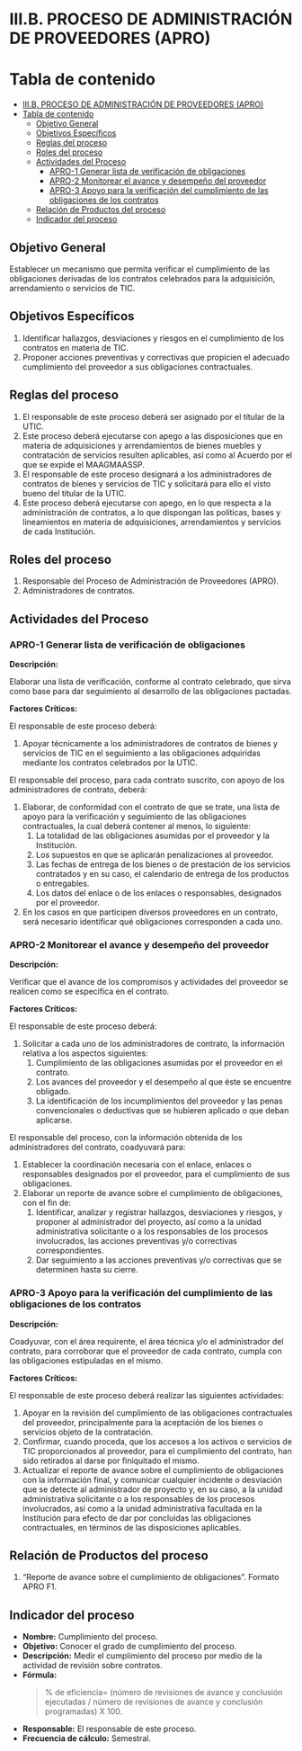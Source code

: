 # III.B. PROCESO DE ADMINISTRACIÓN DE PROVEEDORES (APRO)

# Tabla de contenido

- [III.B. PROCESO DE ADMINISTRACIÓN DE PROVEEDORES (APRO)](#iiib-proceso-de-administración-de-proveedores-apro)
- [Tabla de contenido](#tabla-de-contenido)
  - [Objetivo General](#objetivo-general)
  - [Objetivos Específicos](#objetivos-específicos)
  - [Reglas del proceso](#reglas-del-proceso)
  - [Roles del proceso](#roles-del-proceso)
  - [Actividades del Proceso](#actividades-del-proceso)
    - [APRO-1 Generar lista de verificación de obligaciones](#apro-1-generar-lista-de-verificación-de-obligaciones)
    - [APRO-2 Monitorear el avance y desempeño del proveedor](#apro-2-monitorear-el-avance-y-desempeño-del-proveedor)
    - [APRO-3 Apoyo para la verificación del cumplimiento de las obligaciones de los contratos](#apro-3-apoyo-para-la-verificación-del-cumplimiento-de-las-obligaciones-de-los-contratos)
  - [Relación de Productos del proceso](#relación-de-productos-del-proceso)
  - [Indicador del proceso](#indicador-del-proceso)

## Objetivo General

Establecer un mecanismo que permita verificar el cumplimiento de las obligaciones derivadas de los contratos celebrados para la adquisición, arrendamiento o servicios de TIC.

## Objetivos Específicos

1. Identificar hallazgos, desviaciones y riesgos en el cumplimiento de los contratos en materia de TIC.
2. Proponer acciones preventivas y correctivas que propicien el adecuado cumplimiento del proveedor a sus obligaciones contractuales.

## Reglas del proceso

1. El responsable de este proceso deberá ser asignado por el titular de la UTIC.
2. Este proceso deberá ejecutarse con apego a las disposiciones que en materia de adquisiciones y arrendamientos de bienes muebles y contratación de servicios resulten aplicables, así como al Acuerdo por el que se expide el MAAGMAASSP.
3. El responsable de este proceso designará a los administradores de contratos de bienes y servicios de TIC y solicitará para ello el visto bueno del titular de la UTIC.
4. Este proceso deberá ejecutarse con apego, en lo que respecta a la administración de contratos, a lo que dispongan las políticas, bases y lineamientos en materia de adquisiciones, arrendamientos y servicios de cada Institución.

## Roles del proceso

1. Responsable del Proceso de Administración de Proveedores (APRO).
2. Administradores de contratos.

## Actividades del Proceso

### APRO-1 Generar lista de verificación de obligaciones

**Descripción:**

Elaborar una lista de verificación, conforme al contrato celebrado, que sirva como base para dar seguimiento al desarrollo de las obligaciones pactadas.

**Factores Críticos:**

El responsable de este proceso deberá:

1. Apoyar técnicamente a los administradores de contratos de bienes y servicios de TIC en el seguimiento a las obligaciones adquiridas mediante los contratos celebrados por la UTIC.

El responsable del proceso, para cada contrato suscrito, con apoyo de los administradores de contrato, deberá:

1. Elaborar, de conformidad con el contrato de que se trate, una lista de apoyo para la verificación y seguimiento de las obligaciones contractuales, la cual deberá contener al menos, lo siguiente:
    1. La totalidad de las obligaciones asumidas por el proveedor y la Institución.
    2. Los supuestos en que se aplicarán penalizaciones al proveedor.
    3. Las fechas de entrega de los bienes o de prestación de los servicios contratados y en su caso, el calendario de entrega de los productos o entregables.
    4. Los datos del enlace o de los enlaces o responsables, designados por el proveedor.
2. En los casos en que participen diversos proveedores en un contrato, será necesario identificar qué obligaciones corresponden a cada uno.

### APRO-2 Monitorear el avance y desempeño del proveedor

**Descripción:**

Verificar que el avance de los compromisos y actividades del proveedor se realicen como se especifica en el contrato. 

**Factores Críticos:**

El responsable de este proceso deberá:

1. Solicitar a cada uno de los administradores de contrato, la información relativa a los aspectos siguientes:
    1. Cumplimiento de las obligaciones asumidas por el proveedor en el contrato.
    2. Los avances del proveedor y el desempeño al que éste se encuentre obligado.
    3. La identificación de los incumplimientos del proveedor y las penas convencionales o deductivas que se hubieren aplicado o que deban aplicarse.

El responsable del proceso, con la información obtenida de los administradores del contrato, coadyuvará para:

1. Establecer la coordinación necesaria con el enlace, enlaces o responsables designados por el proveedor, para el cumplimiento de sus obligaciones.
2. Elaborar un reporte de avance sobre el cumplimiento de obligaciones, con el fin de:
    1. Identificar, analizar y registrar hallazgos, desviaciones y riesgos, y proponer al administrador del proyecto, así como a la unidad administrativa solicitante o a los responsables de los procesos involucrados, las acciones preventivas y/o correctivas correspondientes.
    2. Dar seguimiento a las acciones preventivas y/o correctivas que se determinen hasta su cierre.

### APRO-3 Apoyo para la verificación del cumplimiento de las obligaciones de los contratos

**Descripción:**

Coadyuvar, con el área requirente, el área técnica y/o el administrador del contrato, para corroborar que el proveedor de cada contrato, cumpla con las obligaciones estipuladas en el mismo.

**Factores Críticos:**

El responsable de este proceso deberá realizar las siguientes actividades:

1. Apoyar en la revisión del cumplimiento de las obligaciones contractuales del proveedor, principalmente para la aceptación de los bienes o servicios objeto de la contratación.
2. Confirmar, cuando proceda, que los accesos a los activos o servicios de TIC proporcionados al proveedor, para el cumplimiento del contrato, han sido retirados al darse por finiquitado el mismo.
3. Actualizar el reporte de avance sobre el cumplimiento de obligaciones con la información final, y comunicar cualquier incidente o desviación que se detecte al administrador de proyecto y, en su caso, a la unidad administrativa solicitante o a los responsables de los procesos involucrados, así como a la unidad administrativa facultada en la Institución para efecto de dar por concluidas las obligaciones contractuales, en términos de las disposiciones aplicables.

## Relación de Productos del proceso

1. “Reporte de avance sobre el cumplimiento de obligaciones”. Formato APRO F1.

## Indicador del proceso

- **Nombre:** Cumplimiento del proceso.
- **Objetivo:** Conocer el grado de cumplimiento del proceso.
- **Descripción:** Medir el cumplimiento del proceso por medio de la actividad de revisión sobre contratos.
- **Fórmula:**
    > % de eficiencia= (número de revisiones de avance y conclusión ejecutadas / número de revisiones de avance y conclusión programadas) X 100.
- **Responsable:** El responsable de este proceso.
- **Frecuencia de cálculo:** Semestral.
